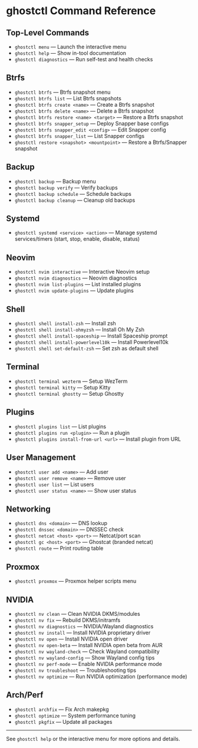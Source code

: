 # ghostctl Command Reference

## Top-Level Commands

- `ghostctl menu` — Launch the interactive menu
- `ghostctl help` — Show in-tool documentation
- `ghostctl diagnostics` — Run self-test and health checks

## Btrfs
- `ghostctl btrfs` — Btrfs snapshot menu
- `ghostctl btrfs list` — List Btrfs snapshots
- `ghostctl btrfs create <name>` — Create a Btrfs snapshot
- `ghostctl btrfs delete <name>` — Delete a Btrfs snapshot
- `ghostctl btrfs restore <name> <target>` — Restore a Btrfs snapshot
- `ghostctl btrfs snapper_setup` — Deploy Snapper base configs
- `ghostctl btrfs snapper_edit <config>` — Edit Snapper config
- `ghostctl btrfs snapper_list` — List Snapper configs
- `ghostctl restore <snapshot> <mountpoint>` — Restore a Btrfs/Snapper snapshot

## Backup
- `ghostctl backup` — Backup menu
- `ghostctl backup verify` — Verify backups
- `ghostctl backup schedule` — Schedule backups
- `ghostctl backup cleanup` — Cleanup old backups

## Systemd
- `ghostctl systemd <service> <action>` — Manage systemd services/timers (start, stop, enable, disable, status)

## Neovim
- `ghostctl nvim interactive` — Interactive Neovim setup
- `ghostctl nvim diagnostics` — Neovim diagnostics
- `ghostctl nvim list-plugins` — List installed plugins
- `ghostctl nvim update-plugins` — Update plugins

## Shell
- `ghostctl shell install-zsh` — Install zsh
- `ghostctl shell install-ohmyzsh` — Install Oh My Zsh
- `ghostctl shell install-spaceship` — Install Spaceship prompt
- `ghostctl shell install-powerlevel10k` — Install Powerlevel10k
- `ghostctl shell set-default-zsh` — Set zsh as default shell

## Terminal
- `ghostctl terminal wezterm` — Setup WezTerm
- `ghostctl terminal kitty` — Setup Kitty
- `ghostctl terminal ghostty` — Setup Ghostty

## Plugins
- `ghostctl plugins list` — List plugins
- `ghostctl plugins run <plugin>` — Run a plugin
- `ghostctl plugins install-from-url <url>` — Install plugin from URL

## User Management
- `ghostctl user add <name>` — Add user
- `ghostctl user remove <name>` — Remove user
- `ghostctl user list` — List users
- `ghostctl user status <name>` — Show user status

## Networking
- `ghostctl dns <domain>` — DNS lookup
- `ghostctl dnssec <domain>` — DNSSEC check
- `ghostctl netcat <host> <port>` — Netcat/port scan
- `ghostctl gc <host> <port>` — Ghostcat (branded netcat)
- `ghostctl route` — Print routing table

## Proxmox
- `ghostctl proxmox` — Proxmox helper scripts menu

## NVIDIA
- `ghostctl nv clean` — Clean NVIDIA DKMS/modules
- `ghostctl nv fix` — Rebuild DKMS/initramfs
- `ghostctl nv diagnostics` — NVIDIA/Wayland diagnostics
- `ghostctl nv install` — Install NVIDIA proprietary driver
- `ghostctl nv open` — Install NVIDIA open driver
- `ghostctl nv open-beta` — Install NVIDIA open beta from AUR
- `ghostctl nv wayland-check` — Check Wayland compatibility
- `ghostctl nv wayland-config` — Show Wayland config tips
- `ghostctl nv perf-mode` — Enable NVIDIA performance mode
- `ghostctl nv troubleshoot` — Troubleshooting tips
- `ghostctl nv optimize` — Run NVIDIA optimization (performance mode)

## Arch/Perf
- `ghostctl archfix` — Fix Arch makepkg
- `ghostctl optimize` — System performance tuning
- `ghostctl pkgfix` — Update all packages

---

See `ghostctl help` or the interactive menu for more options and details.
